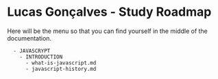 # Lucas Gonçalves - Study Roadmap

Here will be the menu so that you can find yourself in the middle of the documentation.

```
  - JAVASCRYPT
    - INTRODUCTION
      - what-is-javascript.md
      - javascript-history.md
```
